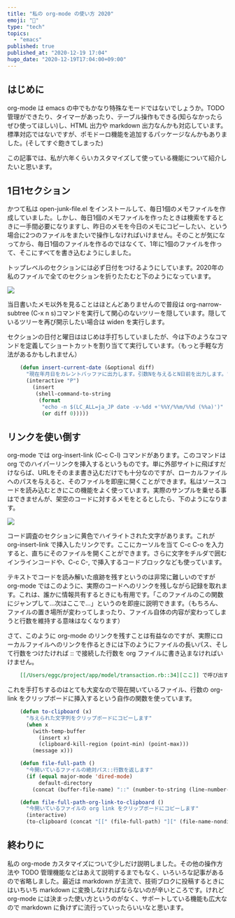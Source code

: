 ```yaml
---
title: "私の org-mode の使い方 2020"
emoji: "🔨"
type: "tech"
topics:
  - "emacs"
published: true
published_at: "2020-12-19 17:04"
hugo_date: "2020-12-19T17:04:00+09:00"
---
```


## はじめに

org-mode は emacs の中でもかなり特殊なモードではないでしょうか。TODO管理ができたり、タイマーがあったり、テーブル操作もできる(知らなかったらぜひ使ってほしい)し、HTML 出力や markdown 出力なんかも対応しています。標準対応ではないですが、ポモドーロ機能を追加するパッケージなんかもありました。(そしてすぐ飽きてしまった)

この記事では、私が六年くらいカスタマイズして使っている機能について紹介したいと思います。

## 1日1セクション

かつて私は open-junk-file.el をインストールして、毎日1個のメモファイルを作成していました。しかし、毎日1個のメモファイルを作ったときは検索をするときに一手間必要になりますし、昨日のメモを今日のメモにコピーしたい、という場合に2つのファイルをまたいで操作しなければいけません。そのことが気になってから、毎日1個のファイルを作るのではなくて、1年に1個のファイルを作って、そこにすべてを書き込むようにしました。

トップレベルのセクションには必ず日付をつけるようにしています。2020年の私のファイルで全てのセクションを折りたたむと下のようになっています。

![](https://storage.googleapis.com/zenn-user-upload/roevxu6y855v5qrkrysbae0wa710)


当日書いたメモ以外を見ることはほとんどありませんので普段は org-narrow-subtree (C-x n s)コマンドを実行して関心のないツリーを隠しています。隠しているツリーを再び開示したい場合は widen を実行します。

セクションの日付と曜日ははじめは手打ちしていましたが、今は下のようなコマンドを定義してショートカットを割り当てて実行しています。（もっと手軽な方法があるかもしれません）

```lisp
    (defun insert-current-date (&optional diff)
      "現在年月日をカレントバッファに出力します。引数Nを与えるとN日前を出力します。"
      (interactive "P")
        (insert
         (shell-command-to-string
          (format
           "echo -n $(LC_ALL=ja_JP date -v-%dd +'%%Y/%%m/%%d (%%a)')"
           (or diff 0)))))
```

## リンクを使い倒す

org-mode では org-insert-link (C-c C-l) コマンドがあります。このコマンドは org でのハイパーリンクを挿入するというものです。単に外部サイトに飛ばすだけならば、URLをそのまま書き込むだけでも十分なのですが、ローカルファイルへのパスを与えると、そのファイルを即座に開くことができます。私はソースコードを読み込むときにこの機能をよく使っています。実際のサンプルを乗せる事はできませんが、架空のコードに対するメモをとるとしたら、下のようになります。

![](https://storage.googleapis.com/zenn-user-upload/u9xlhihpspzoi51kuu90g3ircclq)

コード調査のセクションに黄色でハイライトされた文字があります。これが org-insert-link で挿入したリンクです。ここにカーソルを当て C-c C-o を入力すると、直ちにそのファイルを開くことができます。さらに文字をチルダで囲むインラインコードや、C-c C-, で挿入するコードブロックなども使っています。

テキストでコードを読み解いた痕跡を残すというのは非常に難しいのですがorg-mode ではこのように、実際のコードへのリンクを残しながら記録を取れます。これは、誰かに情報共有するときにも有用です。「このファイルのこの関数にジャンプして…次はここで…」というのを即座に説明できます。（もちろん、ファイルの置き場所が変わってしまったり、ファイル自体の内容が変わってしまうと行数を維持する意味はなくなります）

さて、このように org-mode のリンクを残すことは有益なのですが、実際にローカルファイルへのリンクを作るときには下のようにファイルの長いパス、そして行数をつけたければ :: で接続した行数を org ファイルに書き込まなければいけません。

```org
    [[/Users/eggc/project/app/model/transaction.rb::34][ここ]] で呼び出す。
```

これを手打ちするのはとても大変なので現在開いているファイル、行数の org-link をクリップボードに挿入するという自作の関数を使っています。

```lisp
    (defun to-clipboard (x)
      "与えられた文字列をクリップボードにコピーします"
      (when x
        (with-temp-buffer
          (insert x)
          (clipboard-kill-region (point-min) (point-max)))
        (message x)))

    (defun file-full-path ()
      "今開いているファイルの絶対パス::行数を返します"
      (if (equal major-mode 'dired-mode)
          default-directory
        (concat (buffer-file-name) "::" (number-to-string (line-number-at-pos)))))

    (defun file-full-path-org-link-to-clipboard ()
      "今開いているファイルの org link をクリップボードにコピーします"
      (interactive)
      (to-clipboard (concat "[[" (file-full-path) "][" (file-name-nondirectory buffer-file-name) "]]")))
```

## 終わりに

私の org-mode カスタマイズについて少しだけ説明しました。その他の操作方法や TODO 管理機能などはあえて説明するまでもなく、いろいろな記事があるので省略しました。最近は markdown が主流で、技術ブロクに投稿するときにはいちいち markdown に変換しなければならないのが辛いところです。けれど org-mode には決まった使い方というのがなく、サポートしている機能も広大なので markdown に負けずに流行っていったらいいなと思います。
